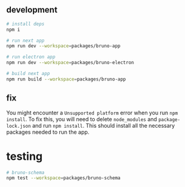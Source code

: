 ## development

```bash
# install deps
npm i

# run next app
npm run dev --workspace=packages/bruno-app

# run electron app
npm run dev --workspace=packages/bruno-electron

# build next app
npm run build --workspace=packages/bruno-app
```

## fix

You might encounter a `Unsupported platform` error when you run `npm install`. To fix this, you will need to delete `node_modules` and `package-lock.json` and run `npm install`. This should install all the necessary packages needed to run the app.

# testing

```bash
# bruno-schema
npm test --workspace=packages/bruno-schema

```
